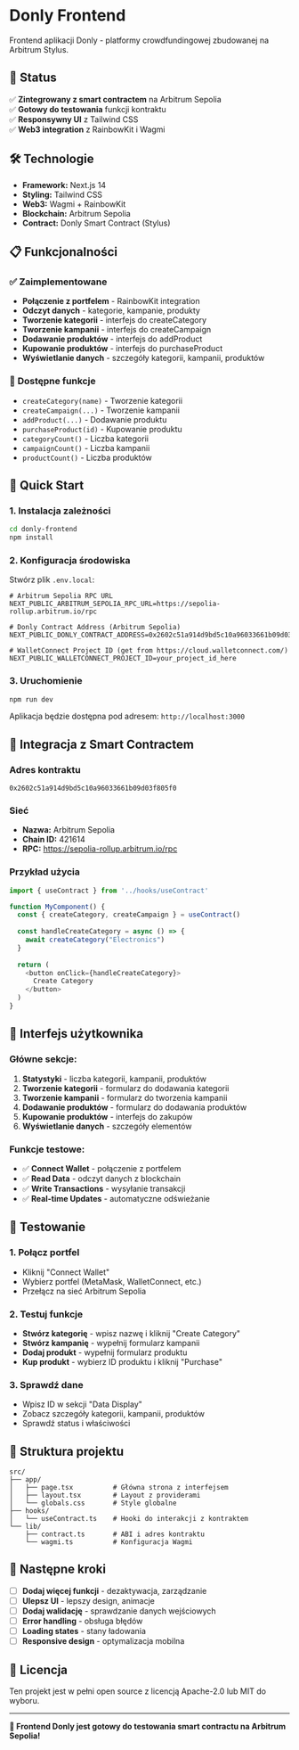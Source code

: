 # Donly Frontend

Frontend aplikacji Donly - platformy crowdfundingowej zbudowanej na Arbitrum Stylus.

## 🚀 **Status**

✅ **Zintegrowany z smart contractem** na Arbitrum Sepolia  
✅ **Gotowy do testowania** funkcji kontraktu  
✅ **Responsywny UI** z Tailwind CSS  
✅ **Web3 integration** z RainbowKit i Wagmi  

## 🛠️ **Technologie**

- **Framework:** Next.js 14
- **Styling:** Tailwind CSS
- **Web3:** Wagmi + RainbowKit
- **Blockchain:** Arbitrum Sepolia
- **Contract:** Donly Smart Contract (Stylus)

## 📋 **Funkcjonalności**

### ✅ **Zaimplementowane**
- **Połączenie z portfelem** - RainbowKit integration
- **Odczyt danych** - kategorie, kampanie, produkty
- **Tworzenie kategorii** - interfejs do createCategory
- **Tworzenie kampanii** - interfejs do createCampaign  
- **Dodawanie produktów** - interfejs do addProduct
- **Kupowanie produktów** - interfejs do purchaseProduct
- **Wyświetlanie danych** - szczegóły kategorii, kampanii, produktów

### 🎯 **Dostępne funkcje**
- `createCategory(name)` - Tworzenie kategorii
- `createCampaign(...)` - Tworzenie kampanii
- `addProduct(...)` - Dodawanie produktu
- `purchaseProduct(id)` - Kupowanie produktu
- `categoryCount()` - Liczba kategorii
- `campaignCount()` - Liczba kampanii
- `productCount()` - Liczba produktów

## 🚀 **Quick Start**

### **1. Instalacja zależności**
```bash
cd donly-frontend
npm install
```

### **2. Konfiguracja środowiska**
Stwórz plik `.env.local`:
```env
# Arbitrum Sepolia RPC URL
NEXT_PUBLIC_ARBITRUM_SEPOLIA_RPC_URL=https://sepolia-rollup.arbitrum.io/rpc

# Donly Contract Address (Arbitrum Sepolia)
NEXT_PUBLIC_DONLY_CONTRACT_ADDRESS=0x2602c51a914d9bd5c10a96033661b09d03f805f0

# WalletConnect Project ID (get from https://cloud.walletconnect.com/)
NEXT_PUBLIC_WALLETCONNECT_PROJECT_ID=your_project_id_here
```

### **3. Uruchomienie**
```bash
npm run dev
```

Aplikacja będzie dostępna pod adresem: `http://localhost:3000`

## 🔗 **Integracja z Smart Contractem**

### **Adres kontraktu**
```
0x2602c51a914d9bd5c10a96033661b09d03f805f0
```

### **Sieć**
- **Nazwa:** Arbitrum Sepolia
- **Chain ID:** 421614
- **RPC:** https://sepolia-rollup.arbitrum.io/rpc

### **Przykład użycia**
```typescript
import { useContract } from '../hooks/useContract'

function MyComponent() {
  const { createCategory, createCampaign } = useContract()
  
  const handleCreateCategory = async () => {
    await createCategory("Electronics")
  }
  
  return (
    <button onClick={handleCreateCategory}>
      Create Category
    </button>
  )
}
```

## 📱 **Interfejs użytkownika**

### **Główne sekcje:**
1. **Statystyki** - liczba kategorii, kampanii, produktów
2. **Tworzenie kategorii** - formularz do dodawania kategorii
3. **Tworzenie kampanii** - formularz do tworzenia kampanii
4. **Dodawanie produktów** - formularz do dodawania produktów
5. **Kupowanie produktów** - interfejs do zakupów
6. **Wyświetlanie danych** - szczegóły elementów

### **Funkcje testowe:**
- ✅ **Connect Wallet** - połączenie z portfelem
- ✅ **Read Data** - odczyt danych z blockchain
- ✅ **Write Transactions** - wysyłanie transakcji
- ✅ **Real-time Updates** - automatyczne odświeżanie

## 🧪 **Testowanie**

### **1. Połącz portfel**
- Kliknij "Connect Wallet"
- Wybierz portfel (MetaMask, WalletConnect, etc.)
- Przełącz na sieć Arbitrum Sepolia

### **2. Testuj funkcje**
- **Stwórz kategorię** - wpisz nazwę i kliknij "Create Category"
- **Stwórz kampanię** - wypełnij formularz kampanii
- **Dodaj produkt** - wypełnij formularz produktu
- **Kup produkt** - wybierz ID produktu i kliknij "Purchase"

### **3. Sprawdź dane**
- Wpisz ID w sekcji "Data Display"
- Zobacz szczegóły kategorii, kampanii, produktów
- Sprawdź status i właściwości

## 🔧 **Struktura projektu**

```
src/
├── app/
│   ├── page.tsx          # Główna strona z interfejsem
│   ├── layout.tsx        # Layout z providerami
│   └── globals.css       # Style globalne
├── hooks/
│   └── useContract.ts    # Hooki do interakcji z kontraktem
└── lib/
    ├── contract.ts       # ABI i adres kontraktu
    └── wagmi.ts          # Konfiguracja Wagmi
```

## 🎯 **Następne kroki**

- [ ] **Dodaj więcej funkcji** - dezaktywacja, zarządzanie
- [ ] **Ulepsz UI** - lepszy design, animacje
- [ ] **Dodaj walidację** - sprawdzanie danych wejściowych
- [ ] **Error handling** - obsługa błędów
- [ ] **Loading states** - stany ładowania
- [ ] **Responsive design** - optymalizacja mobilna

## 📄 **Licencja**

Ten projekt jest w pełni open source z licencją Apache-2.0 lub MIT do wyboru.

---

**🎉 Frontend Donly jest gotowy do testowania smart contractu na Arbitrum Sepolia!**